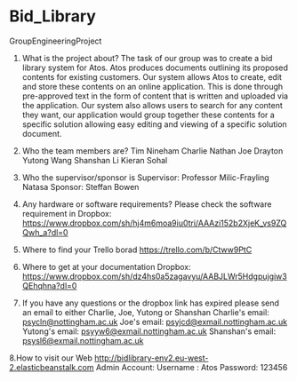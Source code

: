 # Bid_Library
GroupEngineeringProject

1. What is the project about?
The task of our group was to create a bid library system for Atos. Atos produces documents outlining its proposed contents for existing customers. Our system allows Atos to create, edit and store these contents on an online application. This is done through pre-approved text in the form of content that is written and uploaded via the application. Our system also allows users to search for any content they want, our application would group together these contents for a specific solution allowing easy editing and viewing of a specific solution document.

2. Who the team members are?
Tim Nineham
Charlie Nathan
Joe Drayton
Yutong Wang
Shanshan Li
Kieran Sohal

3. Who the supervisor/sponsor is
Supervisor: Professor Milic-Frayling Natasa
Sponsor: Steffan Bowen

4. Any hardware or software requirements?
Please check the software requirement in Dropbox:
https://www.dropbox.com/sh/hj4m6moa9iu0tri/AAAzi152b2XjeK_vs9ZQQwh_a?dl=0

5. Where to find your Trello borad
https://trello.com/b/Ctww9PtC

6. Where to get at your documentation
Dropbox:
https://www.dropbox.com/sh/dz4hs0a5zagavyu/AABJLWr5Hdgpujgiw3QEhqhna?dl=0 

7. If you have any questions or the dropbox link has expired please send an email to either Charlie, Joe, Yutong or Shanshan
Charlie's email: psycln@nottingham.ac.uk
Joe's email: psyjcd@exmail.nottingham.ac.uk
Yutong's email: psyyw6@exmail.nottingham.ac.uk
Shanshan's email: psysl6@exmail.nottingham.ac.uk

8.How to visit our Web
http://bidlibrary-env2.eu-west-2.elasticbeanstalk.com
Admin Account:
Username : Atos
Password: 123456

